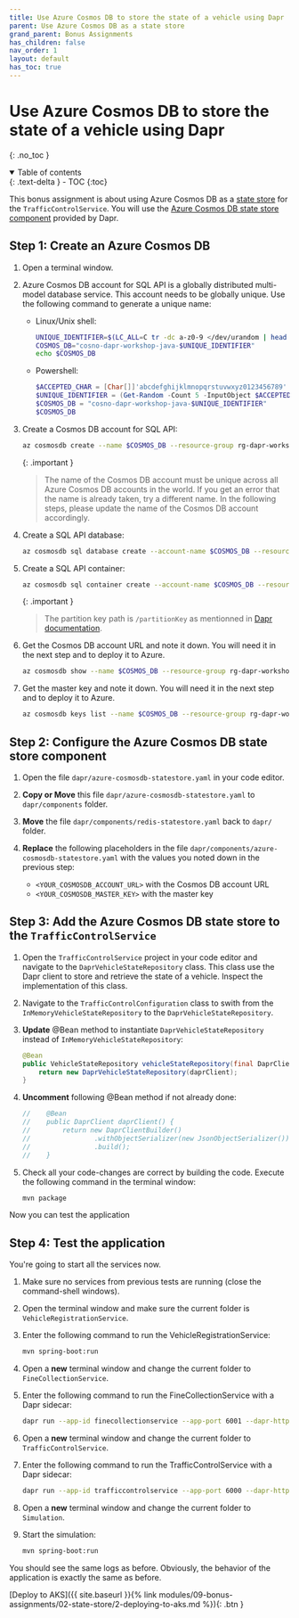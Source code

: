 ```yaml
---
title: Use Azure Cosmos DB to store the state of a vehicle using Dapr
parent: Use Azure Cosmos DB as a state store
grand_parent: Bonus Assignments
has_children: false
nav_order: 1
layout: default
has_toc: true
---
```


# Use Azure Cosmos DB to store the state of a vehicle using Dapr

{: .no_toc }

<details open markdown="block">
  <summary>
    Table of contents
  </summary>
  {: .text-delta }
- TOC
{:toc}
</details>

This bonus assignment is about using Azure Cosmos DB as a [state store](https://docs.dapr.io/operations/components/setup-state-store/) for the `TrafficControlService`. You will use the [Azure Cosmos DB state store component](https://docs.dapr.io/reference/components-reference/supported-state-stores/setup-azure-cosmosdb/) provided by Dapr.

## Step 1: Create an Azure Cosmos DB

1. Open a terminal window.

1. Azure Cosmos DB account for SQL API is a globally distributed multi-model database service. This account needs to be globally unique. Use the following command to generate a unique name:

    - Linux/Unix shell:
       
        ```bash
        UNIQUE_IDENTIFIER=$(LC_ALL=C tr -dc a-z0-9 </dev/urandom | head -c 5)
        COSMOS_DB="cosno-dapr-workshop-java-$UNIQUE_IDENTIFIER"
        echo $COSMOS_DB
        ```

    - Powershell:
    
        ```powershell
        $ACCEPTED_CHAR = [Char[]]'abcdefghijklmnopqrstuvwxyz0123456789'
        $UNIQUE_IDENTIFIER = (Get-Random -Count 5 -InputObject $ACCEPTED_CHAR) -join ''
        $COSMOS_DB = "cosno-dapr-workshop-java-$UNIQUE_IDENTIFIER"
        $COSMOS_DB
        ```

1. Create a Cosmos DB account for SQL API:

    ```bash
    az cosmosdb create --name $COSMOS_DB --resource-group rg-dapr-workshop-java --locations regionName=eastus failoverPriority=0 isZoneRedundant=False
    ```

    {: .important }
    > The name of the Cosmos DB account must be unique across all Azure Cosmos DB accounts in the world. If you get an error that the name is already taken, try a different name. In the following steps, please update the name of the Cosmos DB account accordingly.

1. Create a SQL API database:

    ```bash
    az cosmosdb sql database create --account-name $COSMOS_DB --resource-group rg-dapr-workshop-java --name dapr-workshop-java-database
    ```

1. Create a SQL API container:

    ```bash
    az cosmosdb sql container create --account-name $COSMOS_DB --resource-group rg-dapr-workshop-java --database-name dapr-workshop-java-database --name vehicle-state --partition-key-path /partitionKey --throughput 400
    ```

    {: .important }
    > The partition key path is `/partitionKey` as mentionned in [Dapr documentation](https://docs.dapr.io/reference/components-reference/supported-state-stores/setup-azure-cosmosdb/#setup-azure-cosmosdb).
    >

1. Get the Cosmos DB account URL and note it down. You will need it in the next step and to deploy it to Azure.
   
    ```bash
    az cosmosdb show --name $COSMOS_DB --resource-group rg-dapr-workshop-java --query documentEndpoint -o tsv
    ```

1. Get the master key and note it down. You will need it in the next step and to deploy it to Azure.

    ```bash
    az cosmosdb keys list --name $COSMOS_DB --resource-group rg-dapr-workshop-java --type keys --query primaryMasterKey -o tsv
    ```

## Step 2: Configure the Azure Cosmos DB state store component

1. Open the file `dapr/azure-cosmosdb-statestore.yaml` in your code editor.

1. **Copy or Move** this file `dapr/azure-cosmosdb-statestore.yaml` to `dapr/components` folder.
   
1. **Move** the file `dapr/components/redis-statestore.yaml` back to `dapr/` folder.

1. **Replace** the following placeholders in the file `dapr/components/azure-cosmosdb-statestore.yaml` with the values you noted down in the previous step:

    - `<YOUR_COSMOSDB_ACCOUNT_URL>` with the Cosmos DB account URL
    - `<YOUR_COSMOSDB_MASTER_KEY>` with the master key

## Step 3: Add the Azure Cosmos DB state store to the `TrafficControlService`

1. Open the `TrafficControlService` project in your code editor and navigate to the `DaprVehicleStateRepository` class. This class use the Dapr client to store and retrieve the state of a vehicle. Inspect the implementation of this class.

1. Navigate to the `TrafficControlConfiguration` class to swith from the `InMemoryVehicleStateRepository` to the `DaprVehicleStateRepository`.

1. **Update** @Bean method to instantiate `DaprVehicleStateRepository` instead of `InMemoryVehicleStateRepository`:

    ```java
    @Bean
    public VehicleStateRepository vehicleStateRepository(final DaprClient daprClient) {
        return new DaprVehicleStateRepository(daprClient);
    }
    ```

1. **Uncomment** following @Bean method if not already done:
  
    ```java
    //    @Bean
    //    public DaprClient daprClient() {
    //        return new DaprClientBuilder()
    //                .withObjectSerializer(new JsonObjectSerializer())
    //                .build();
    //    }
    ```

1. Check all your code-changes are correct by building the code. Execute the following command in the terminal window:

    ```bash
    mvn package
    ```

Now you can test the application

## Step 4: Test the application

You're going to start all the services now. 

1. Make sure no services from previous tests are running (close the command-shell windows).

1. Open the terminal window and make sure the current folder is `VehicleRegistrationService`.

1. Enter the following command to run the VehicleRegistrationService:

   ```bash
   mvn spring-boot:run
   ```

1. Open a **new** terminal window and change the current folder to `FineCollectionService`.

1. Enter the following command to run the FineCollectionService with a Dapr sidecar:

   ```bash
   dapr run --app-id finecollectionservice --app-port 6001 --dapr-http-port 3601 --dapr-grpc-port 60001 --components-path ../dapr/components mvn spring-boot:run
   ```

1. Open a **new** terminal window and change the current folder to `TrafficControlService`.

1. Enter the following command to run the TrafficControlService with a Dapr sidecar:

   ```bash
   dapr run --app-id trafficcontrolservice --app-port 6000 --dapr-http-port 3600 --dapr-grpc-port 60000 --components-path ../dapr/components mvn spring-boot:run
   ```

1. Open a **new** terminal window and change the current folder to `Simulation`.

1. Start the simulation:

   ```bash
   mvn spring-boot:run
   ```

You should see the same logs as before. Obviously, the behavior of the application is exactly the same as before.

<span class="fs-3">
[Deploy to AKS]({{ site.baseurl }}{% link modules/09-bonus-assignments/02-state-store/2-deploying-to-aks.md %}){: .btn }
</span>
<!-- <span class="fs-3">
[Deploy to ACA]({{ site.baseurl }}{% link modules/09-bonus-assignments/02-state-store/3-deploying-to-aca.md %}){: .btn }
</span> -->